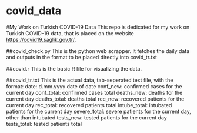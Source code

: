 # covid_data
#My Work on Turkish COVID-19 Data
This repo is dedicated for my work on Turkish COVID-19 data, that is placed on the website https://covid19.saglik.gov.tr/.

##covid_check.py
This is the python web scrapper. It fetches the daily data and outputs in the format to be placed directly into covid_tr.txt

##covid.r
This is the basic R file for visualizing the data.

##covid_tr.txt
This is the actual data, tab-seperated text file, with the format:
date: d.mm.yyyy date of date
conf_new: confirmed cases for the current day
conf_total: confirmed cases total
deaths_new: deaths for the current day
deaths_total: deaths total
rec_new: recovered patients for the current day
rec_total: recovered patients total
intube_total: intubated patients for the current day
severe_total: severe patients for the current day, other than intubated
tests_new: tested patients for the current day
tests_total: tested patients total
